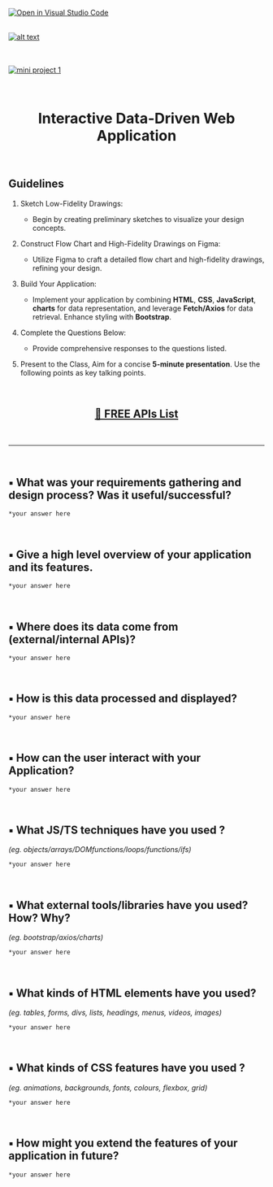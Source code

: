 [![Open in Visual Studio Code](https://classroom.github.com/assets/open-in-vscode-718a45dd9cf7e7f842a935f5ebbe5719a5e09af4491e668f4dbf3b35d5cca122.svg)](https://classroom.github.com/online_ide?assignment_repo_id=13467233&assignment_repo_type=AssignmentRepo)
</br>
</br>

[![alt text](https://x4w8f4y8.rocketcdn.me/wp-content/uploads/2020/05/iod_h_tp_white_c.png)](#)
</br></br></br>

[![mini project 1](https://i.ibb.co/c3hR6Zp/Screenshot-2023-03-26-at-12-06-39-AM.png)](#)

</br>

<html>
<div align="center">
<h1> Interactive Data-Driven Web Application</h1>
</div>
</html>

</br>

## Guidelines

1.  Sketch Low-Fidelity Drawings:

    - Begin by creating preliminary sketches to visualize your design concepts.

2.  Construct Flow Chart and High-Fidelity Drawings on Figma:

    - Utilize Figma to craft a detailed flow chart and high-fidelity drawings, refining your design.

3.  Build Your Application:

    - Implement your application by combining **HTML**, **CSS**, **JavaScript**, **charts** for data representation, and leverage **Fetch/Axios** for data retrieval. Enhance styling with **Bootstrap**.

4.  Complete the Questions Below:

    - Provide comprehensive responses to the questions listed.

5.  Present to the Class, Aim for a concise **5-minute presentation**. Use the following points as key talking points.

</br>

<html>
<div align="center">
<h2>
<a href='https://docs.google.com/spreadsheets/d/15iDpjqyBkSse9wcN7vvQvORBvX8P_ivAjm-iKXp776Y/edit#gid=0'> 🚀 FREE APIs List
</a>
</h2>
</div>
</html>

</br>

<hr>

</br>

## ▪ What was your requirements gathering and design process? Was it useful/successful?

```
*your answer here
```

</br>

## ▪ Give a high level overview of your application and its features.

```
*your answer here
```

</br>

## ▪ Where does its data come from (external/internal APIs)?

```
*your answer here
```

</br>

## ▪ How is this data processed and displayed?

```
*your answer here
```

</br>

## ▪ How can the user interact with your Application?

```
*your answer here
```

</br>

## ▪ What JS/TS techniques have you used ?

_(eg. objects/arrays/DOMfunctions/loops/functions/ifs)_

```
*your answer here
```

</br>

## ▪ What external tools/libraries have you used? How? Why?

_(eg. bootstrap/axios/charts)_

```
*your answer here
```

</br>

## ▪ What kinds of HTML elements have you used?

_(eg. tables, forms, divs, lists, headings, menus, videos, images)_

```
*your answer here
```

</br>

## ▪ What kinds of CSS features have you used ?

_(eg. animations, backgrounds, fonts, colours, flexbox, grid)_

```
*your answer here
```

</br>

## ▪ How might you extend the features of your application in future?

```
*your answer here
```

</br></br></br></br></br>
